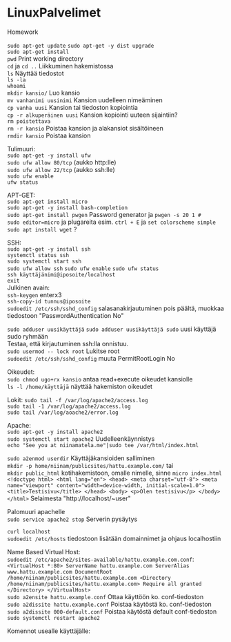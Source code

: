 # LinuxPalvelimet  
Homework  

`sudo apt-get update` `sudo apt-get -y dist upgrade`  
`sudo apt-get install`  
`pwd` Print working directory  
`cd` ja `cd ..` Liikkuminen hakemistossa  
`ls` Näyttää tiedostot  
`ls -la`  
`whoami`  
`mkdir kansio/` Luo kansio  
`mv vanhanimi uusinimi` Kansion uudelleen nimeäminen  
`cp vanha uusi` Kansion tai tiedoston kopiointia  
`cp -r alkuperäinen uusi` Kansion kopiointi uuteen sijaintiin?  
`rm poistettava`  
`rm -r kansio` Poistaa kansion ja alakansiot sisältöineen  
`rmdir kansio` Poistaa kansion  
  
Tulimuuri:  
`sudo apt-get -y install ufw`  
`sudo ufw allow 80/tcp` (aukko http:lle)  
`sudo ufw allow 22/tcp` (aukko ssh:lle)  
`sudo ufw enable`  
`ufw status`  
  
APT-GET:  
`sudo apt-get install micro`  
`sudo apt-get -y install bash-completion`  
`sudo apt-get install pwgen` Password generator ja `pwgen -s 20 1 #`  
`sudo editor=micro` ja plugareita esim. `ctrl + E` ja `set colorscheme simple`  
`sudo apt install wget` ?  
  
SSH:  
`sudo apt-get -y install ssh`  
`systemctl status ssh`  
`sudo systemctl start ssh`  
`sudo ufw allow ssh` `sudo ufw enable` `sudo ufw status`  
`ssh käyttäjänimi@iposoite/localhost`   
`exit`   
Julkinen avain:  
`ssh-keygen` enterx3  
`ssh-copy-id tunnus@iposoite`   
`sudoedit /etc/ssh/sshd_config` salasanakirjautuminen pois päältä, muokkaa tiedostoon "PasswordAuthentication No"  
  
`sudo adduser uusikäyttäjä` `sudo adduser uusikäyttäjä sudo` uusi käyttäjä sudo ryhmään  
Testaa, että kirjautuminen ssh:lla onnistuu.  
`sudo usermod -- lock root` Lukitse root  
`sudoedit /etc/ssh/sshd_config` muuta PermitRootLogin No  
  
Oikeudet:  
`sudo chmod ugo+rx kansio` antaa read+execute oikeudet kansiolle  
`ls -l /home/käyttäjä` näyttää hakemiston oikeudet  
  
Lokit:
`sudo tail -f /var/log/apache2/access.log`  
`sudo tail -1 /var/log/apache2/access.log`  
`sudo tail /var/log/aoache2/error.log`  
  
Apache:  
`sudo apt-get -y install apache2`  
`sudo systemctl start apache2` Uudelleenkäynnistys  
`echo "See you at niinamatela.me"|sudo tee /var/html/index.html`  
  
`sudo a2enmod userdir` Käyttäjäkansioiden salliminen  
`mkdir -p home/niinam/publicsites/hattu.example.com/` tai  
`mkdir public_html` kotihakemistoon, omalle nimelle, sinne `micro index.html`  
  `<!doctype html>
    <html lang="en">
    <head>
        <meta charset="utf-8">
        <meta name="viewport" content="width=device-width, initial-scale=1.0">
        <title>Testisivu</title>
    </head>
    <body>
        <p>Olen testisivu</p>
    </body>
    </html>`
  Selaimesta "http://localhost/~user"  
  
 Palomuuri apachelle  
 `sudo service apache2 stop` Serverin pysäytys  
  
 `curl localhost`  
 `sudoedit /etc/hosts` tiedostoon lisätään domainnimet ja ohjaus localhostiin  
  
Name Based Virtual Host:  
`sudoedit /etc/apache2/sites-available/hattu.example.com.conf`:   
    `<VirtualHost *:80>
  ServerName hattu.example.com
  ServerAlias www.hattu.example.com
      DocumentRoot /home/niinam/publicsites/hattu.example.com
      <Directory /home/niinam/publicsites/hattu.example.com>
        Require all granted
     </Directory>
     </VirtualHost>`   
`sudo a2ensite hattu.example.conf` Ottaa käyttöön ko. conf-tiedoston  
`sudo a2dissite hattu.example.conf` Poistaa käytöstä ko. conf-tiedoston  
`sudo a2dissite 000-default.conf` Poistaa käytöstä default conf-tiedoston  
`sudo systemctl restart apache2`    

Komennot usealle käyttäjälle:  
